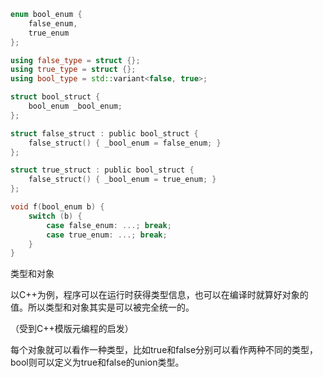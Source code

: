 ```c
enum bool_enum { 
    false_enum, 
    true_enum 
};
```



```c++
using false_type = struct {};
using true_type = struct {};
using bool_type = std::variant<false, true>;
```



```c
struct bool_struct {
    bool_enum _bool_enum;
};

struct false_struct : public bool_struct {
    false_struct() { _bool_enum = false_enum; }
};

struct true_struct : public bool_struct {
    false_struct() { _bool_enum = true_enum; }
};
```



```c
void f(bool_enum b) {
    switch (b) {
        case false_enum: ...; break;
        case true_enum: ...; break;
    }
}
```





类型和对象



以C++为例，程序可以在运行时获得类型信息，也可以在编译时就算好对象的值。所以类型和对象其实是可以被完全统一的。

（受到C++模版元编程的启发）

每个对象就可以看作一种类型，比如true和false分别可以看作两种不同的类型，bool则可以定义为true和false的union类型。





